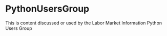 # PythonUsersGroup
This is content discussed or used by the Labor Market Information Python Users Group
